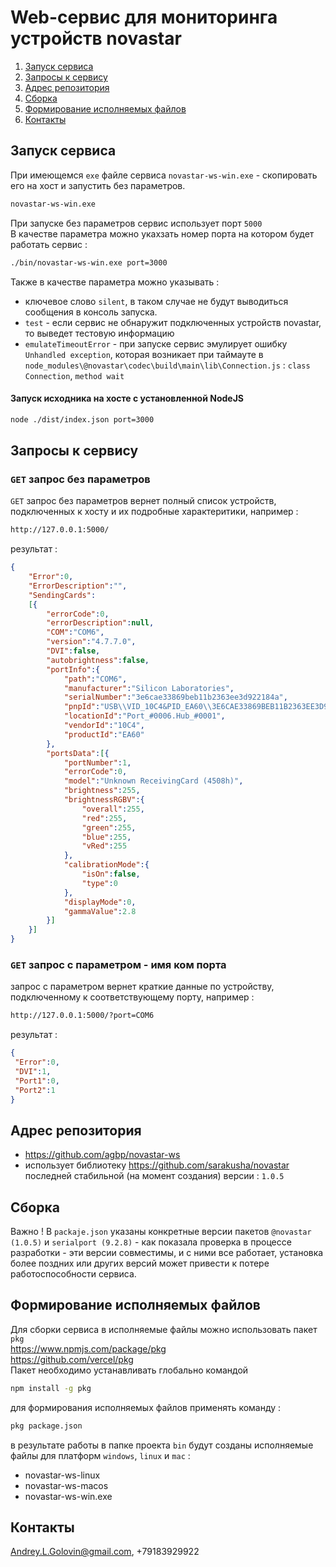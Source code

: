 # Web-сервис для мониторинга устройств novastar

1. [Запуск сервиса](#ServiceStart)
2. [Запросы к сервису](#RequestsExamples)
3. [Адрес репозитория](#Repository)
4. [Сборка](#Build)
5. [Формирование исполняемых файлов](#Executables)
6. [Контакты](#Contacts)

## <a name="ServiceStart"></a>Запуск сервиса
При имеющемся `exe` файле сервиса `novastar-ws-win.exe` - скопировать его на хост и запустить без параметров.  
```Bash
novastar-ws-win.exe
```
При запуске без параметров сервис использует порт `5000`  
В качестве параметра можно укахзать номер порта на котором будет работать сервис :  
```Bash
./bin/novastar-ws-win.exe port=3000
```

Также в качестве параметра можно указывать : 
* ключевое слово `silent`, в таком случае не будут выводиться сообщения в консоль запуска.
* `test` - если сервис не обнаружит подключенных устройств novastar, то выведет тестовую информацию
* `emulateTimeoutError` - при запуске сервис эмулирует ошибку `Unhandled exception`, которая возникает при таймауте в `node_modules\@novastar\codec\build\main\lib\Connection.js` : `class Connection`, `method wait`
#### Запуск исходника на хосте с установленной NodeJS
```Bash
node ./dist/index.json port=3000
```
## <a name="RequestsExamples"></a>Запросы к сервису

### <a name="commonGet"></a>`GET` запрос без параметров
`GET` запрос без параметров вернет полный список устройств, подключенных к хосту и их подробные характеритики, например :
```Bash
http://127.0.0.1:5000/
```

результат :  
```JSON
{
	"Error":0,
	"ErrorDescription":"",
	"SendingCards":
	[{
		"errorCode":0,
		"errorDescription":null,
		"COM":"COM6",
		"version":"4.7.7.0",
		"DVI":false,
		"autobrightness":false,
		"portInfo":{
			"path":"COM6",
			"manufacturer":"Silicon Laboratories",
			"serialNumber":"3e6cae33869beb11b2363ee3d922184a",
			"pnpId":"USB\\VID_10C4&PID_EA60\\3E6CAE33869BEB11B2363EE3D922184A",
			"locationId":"Port_#0006.Hub_#0001",
			"vendorId":"10C4",
			"productId":"EA60"
		},
		"portsData":[{
			"portNumber":1,
			"errorCode":0,
			"model":"Unknown ReceivingCard (4508h)",
			"brightness":255,
			"brightnessRGBV":{
				"overall":255,
				"red":255,
				"green":255,
				"blue":255,
				"vRed":255
			},
			"calibrationMode":{
				"isOn":false,
				"type":0
			},
			"displayMode":0,
			"gammaValue":2.8
		}]
	}]
}  
```
### <a name="getByComPortName"></a>`GET` запрос c параметром - имя ком порта
запрос с параметром вернет краткие данные по устройству, подключенному к соответствующему порту, например :  
```Bash
http://127.0.0.1:5000/?port=COM6
```
результат :  

```JSON
{
 "Error":0,
 "DVI":1,
 "Port1":0,
 "Port2":1
}
```
## <a name="Repository"></a>Адрес репозитория
* https://github.com/agbp/novastar-ws
* использует библиотеку https://github.com/sarakusha/novastar последней стабильной (на момент создания) версии : `1.0.5`

## <a name="Build"></a>Сборка
Важно !
В `packaje.json` указаны конкретные версии пакетов `@novastar (1.0.5)` и `serialport (9.2.8)` - как показала проверка в процессе разработки - эти версии совместимы, и с ними все работает, установка более поздних или других версий может привести к потере работоспособности сервиса.

## <a name="Executables"></a>Формирование исполняемых файлов
Для сборки сервиса в исполняемые файлы можно использовать пакет `pkg`  
https://www.npmjs.com/package/pkg  
https://github.com/vercel/pkg  
Пакет необходимо устанавливать глобально командой
```Bash
npm install -g pkg
```
для формирования исполняемых файлов применять команду : 
```Bash
pkg package.json
```
в результате работы в папке проекта `bin` будут созданы исполняемые файлы для платформ `windows`, `linux` и `mac` :
* novastar-ws-linux
* novastar-ws-macos
* novastar-ws-win.exe

## <a name="Contacts"></a>Контакты
Andrey.L.Golovin@gmail.com, +79183929922

